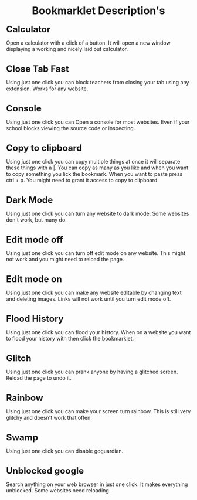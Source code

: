 
<!-- title -->
<h1 align="center"> Bookmarklet Description's</h1>

<!-- Description one -->
<div align="left"> <font size = "5"><b>Calculator</b></font></div>
<p>Open a calculator with a click of a button. It will open a new window displaying a working and nicely laid out calculator.</p>
<br>
<!-- Description two -->
<div align="left"> <font size = "5"><b>Close Tab Fast</b></font></div>
<p>Using just one click you can block teachers from closing your tab using any extension. Works for any website.</p>
<br>
<!-- Description three -->
<div align="left"> <font size = "5"><b>Console</b></font></div>
<p>Using just one click you can Open a console for most websites. Even if your school blocks viewing the source code or inspecting.</p>
<br>
<!-- Description four -->
<div align="left"> <font size = "5"><b>Copy to clipboard</b></font></div>
<p>Using just one click you can copy multiple things at once it will separate these things with a |. You can copy as many as you like and when you want to copy something you lick the bookmark. When you want to paste press ctrl + p. You might need to grant it access to copy to clipboard.</p>
<br>
<!-- Description five -->
<div align="left"> <font size = "5"><b>Dark Mode</b></font></div>
<p>Using just one click you can turn any website to dark mode. Some websites don't work, but many do.</p>
<br>
<!-- Description six -->
<div align="left"> <font size = "5"><b>Edit mode off</b></font></div>
<p>Using just one click you can turn off edit mode on any website. This might not work and you might need to reload the page. </p>
<br>
<!-- Description seven -->
<div align="left"> <font size = "5"><b>Edit mode on</b></font></div>
<p>Using just one click you can make any website editable by changing text and deleting images. Links will not work until you turn edit mode off.</p>
<br>
<!-- Description eight -->
<div align="left"> <font size = "5"><b>Flood History</b></font></div>
<p>Using just one click you can flood your history. When on a website you want to flood your history with then click the bookmarklet.</p>
<br>
<!-- Description nine -->
<div align="left"> <font size = "5"><b>Glitch</b></font></div>
<p>Using just one click you can prank anyone by having a glitched screen. Reload the page to undo it.</p>
<br>
<!-- Description eleven -->
<div align="left"> <font size = "5"><b>Rainbow</b></font></div>
<p>Using just one click you can make your screen turn rainbow. This is still very glitchy and doesn't work that offen.</p>
<br>
<!-- Description twelfth-->
<div align="left"> <font size = "5"><b>Swamp</b></font></div>
<p>Using just one click you can disable goguardian.</p>
<br>
<!-- Description thirteenth-->
<div align="left"> <font size = "5"><b>Unblocked google</b></font></div>
<p>Search anything on your web browser in just one click. It makes everything unblocked. Some websites need reloading..</p>
<br>
